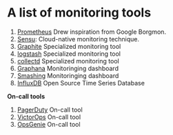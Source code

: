 # A list of monitoring tools

1. [Prometheus](https://prometheus.io/) Drew inspiration from Google Borgmon.
1. [Sensu](https://sensu.io/): Cloud-native monitoring technique.
1. [Graphite](https://graphiteapp.org/) Specialized monitoring tool
1. [logstash](https://www.elastic.co/logstash) Specialized monitoring tool
1. [collectd](https://collectd.org/) Specialized monitoring tool
1. [Graphana](https://grafana.com/) Monitoringing dashboard
1. [Smashing](https://smashing.github.io/) Monitoringing dashboard
1. [InfluxDB](https://www.influxdata.com/) Open Source Time Series Database

**On-call tools**

1. [PagerDuty](https://www.pagerduty.com/) On-call tool
1. [VictorOps](https://victorops.com/) On-call tool
1. [OpsGenie](https://www.atlassian.com/software/opsgenie) On-call tool
